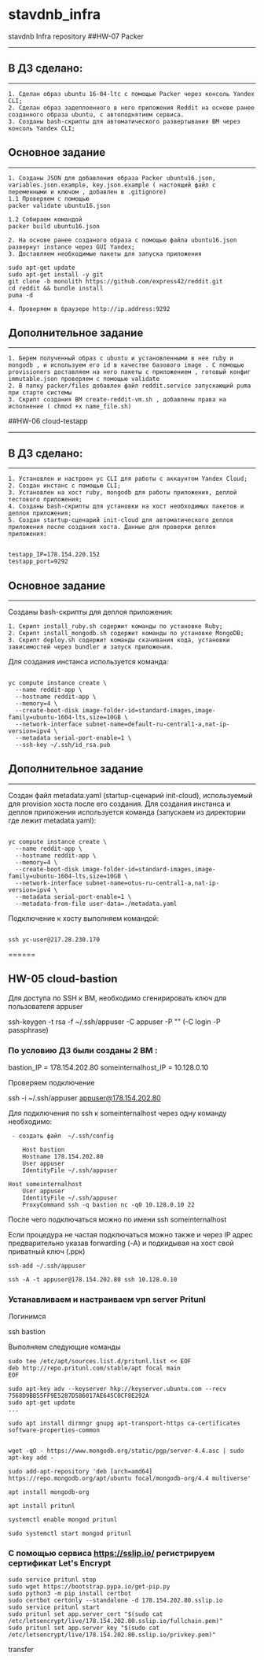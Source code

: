 # stavdnb_infra
stavdnb Infra repository
##HW-07 Packer
____

## В ДЗ сделано:
____


    1. Сделан образ ubuntu 16-04-ltc с помощью Packer через консоль Yandex CLI;
    2. Сделан образ задеплоенного в него приложения Reddit на основе ранее созданного образа ubuntu, с автоподнятием сервиса.
    3. Созданы bash-скрипты для автоматического развертывания ВМ через консоль Yandex CLI;


## Основное задание

____



    1. Созданы JSON для добавления образа Packer ubuntu16.json, variables.json.example, key.json.example ( настоящий файл с переменными и ключом , добавлен в .gitignore)
    1.1 Проверяем с помощью 
    packer validate ubuntu16.json 
    
    1.2 Собираем командой 
    packer build ubuntu16.json 
    
    2. На основе ранее созданого образа с помощью файла ubuntu16.json развернут instance через GUI Yandex;
    3. Доставляем необходимые пакеты для запуска приложения
    
    sudo apt-get update
    sudo apt-get install -y git
    git clone -b monolith https://github.com/express42/reddit.git
    cd reddit && bundle install
    puma -d
    
    4. Проверяем в браузере http://ip.address:9292
   
   





## Дополнительное задание

____
    
    1. Берем полученный образ с ubuntu и установленными в нее ruby и mongodb , и используем его id в качестве базового image . C помощью provisioners доставляем на него пакеты с приложением , готовый конфиг immutable.json проверяем с помощью validate   
    2. В папку packer/files добавлен файл reddit.service запускающий puma при старте системы
    3. Скрипт создания ВМ create-reddit-vm.sh , добавлены права на исполнение ( chmod +x name_file.sh)
    
    
##HW-06 cloud-testapp
____

## В ДЗ сделано:
____


    1. Установлен и настроен yc CLI для работы с аккаунтом Yandex Cloud;
    2. Создан инстанс с помощью CLI;
    3. Установлен на хост ruby, mongodb для работы приложения, деплой тестового приложения;
    4. Созданы bash-скрипты для установки на хост необходимых пакетов и деплоя приложения;
    5. Создан startup-сценарий init-cloud для автоматического деплоя приложения после создания хоста. Данные для проверки деплоя приложения:

```shell

testapp_IP=178.154.220.152
testapp_port=9292

```

## Основное задание

____

Созданы bash-скрипты для деплоя приложения:

    1. Скрипт install_ruby.sh содержит команды по установке Ruby;
    2. Скрипт install_mongodb.sh содержит команды по установке MongoDB;
    3. Скрипт deploy.sh содержит команды скачивания кода, установки зависимостей через bundler и запуск приложения.

Для создания инстанса используется команда:

```shell

yc compute instance create \
  --name reddit-app \
  --hostname reddit-app \
  --memory=4 \
  --create-boot-disk image-folder-id=standard-images,image-family=ubuntu-1604-lts,size=10GB \
  --network-interface subnet-name=default-ru-central1-a,nat-ip-version=ipv4 \
  --metadata serial-port-enable=1 \
  --ssh-key ~/.ssh/id_rsa.pub

```

## Дополнительное задание

____

Создан файл metadata.yaml (startup-сценарий init-cloud), используемый для provision хоста после его создания. Для создания инстанса и деплоя приложения используется команда (запускаем из директории где лежит metadata.yaml):

```shell

yc compute instance create \
  --name reddit-app \
  --hostname reddit-app \
  --memory=4 \
  --create-boot-disk image-folder-id=standard-images,image-family=ubuntu-1604-lts,size=10GB \
  --network-interface subnet-name=otus-ru-central1-a,nat-ip-version=ipv4 \
  --metadata serial-port-enable=1 \
  --metadata-from-file user-data=./metadata.yaml

```

Подключение к хосту выполняем командой:

```shell

ssh yc-user@217.28.230.170

```
======
## HW-05 cloud-bastion
Для доступа по SSH к ВМ, необходимо сгенирировать ключ для пользователя appuser

ssh-keygen -t rsa -f ~/.ssh/appuser -C appuser -P ""  (-C login -Р passphrase)

### По условию ДЗ были созданы 2 ВМ  :

bastion_IP = 178.154.202.80
someinternalhost_IP = 10.128.0.10

Проверяем подключение

ssh -i ~/.ssh/appuser appuser@178.154.202.80

Для подключения по ssh к someinternalhost через одну команду необходимо:

     - создать файл  ~/.ssh/config

```
    Host bastion
    Hostname 178.154.202.80
    User appuser
    IdentityFile ~/.ssh/appuser

Host someinternalhost
    User appuser
    IdentityFile ~/.ssh/appuser
    ProxyCommand ssh -q bastion nc -q0 10.128.0.10 22
```
После чего подключаться можно по имени ssh someinternalhost

Если процедура не частая подключаться можно также и через IP адрес предварительно указав forwarding (-А) и подкидывая на хост свой приватный ключ (.ррк)
```
ssh-add ~/.ssh/appuser
```
```
ssh -A -t appuser@178.154.202.80 ssh 10.128.0.10
```


### Устанавливаем и настраиваем vpn server Pritunl

Логинимся

ssh bastion

Выполняем следующие команды

```
sudo tee /etc/apt/sources.list.d/pritunl.list << EOF
deb http://repo.pritunl.com/stable/apt focal main
EOF

sudo apt-key adv --keyserver hkp://keyserver.ubuntu.com --recv 7568D9BB55FF9E5287D586017AE645C0CF8E292A
sudo apt-get update
...

sudo apt install dirmngr gnupg apt-transport-https ca-certificates software-properties-common


wget -qO - https://www.mongodb.org/static/pgp/server-4.4.asc | sudo apt-key add -

sudo add-apt-repository 'deb [arch=amd64] https://repo.mongodb.org/apt/ubuntu focal/mongodb-org/4.4 multiverse'

apt install mongodb-org

apt install pritunl

systemctl enable mongod pritunl

sudo systemctl start mongod pritunl

```
### С помощью сервиса https://sslip.io/ регистрируем сертификат Let's Encrypt

```
sudo service pritunl stop
sudo wget https://bootstrap.pypa.io/get-pip.py
sudo python3 -m pip install certbot
sudo certbot certonly --standalone -d 178.154.202.80.sslip.io
sudo service pritunl start
sudo pritunl set app.server_cert "$(sudo cat /etc/letsencrypt/live/178.154.202.80.sslip.io/fullchain.pem)"
sudo pritunl set app.server_key "$(sudo cat /etc/letsencrypt/live/178.154.202.80.sslip.io/privkey.pem)"
```
transfer
